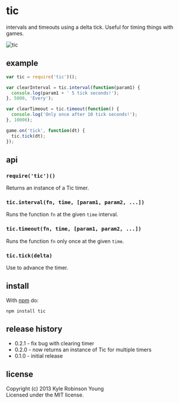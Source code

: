 # tic

intervals and timeouts using a delta tick. Useful for timing things with games.

![tic](http://dontkry.com/images/repos/tic.png)

## example

```js
var tic = require('tic')();

var clearInterval = tic.interval(function(param1) {
  console.log(param1 + ' 5 tick seconds!');
}, 5000, 'Every');

var clearTimeout = tic.timeout(function() {
  console.log('Only once after 10 tick seconds!');
}, 10000);

game.on('tick', function(dt) {
  tic.tick(dt);
});
```

## api

### `require('tic')()`
Returns an instance of a Tic timer.

### `tic.interval(fn, time, [param1, param2, ...])`
Runs the function `fn` at the given `time` interval.

### `tic.timeout(fn, time, [param1, param2, ...])`
Runs the function `fn` only once at the given `time`.

### `tic.tick(delta)`
Use to advance the timer.

## install
With [npm](http://npmjs.org) do:

```
npm install tic
```

## release history
* 0.2.1 - fix bug with clearing timer
* 0.2.0 - now returns an instance of Tic for multiple timers
* 0.1.0 - initial release

## license
Copyright (c) 2013 Kyle Robinson Young<br/>
Licensed under the MIT license.
